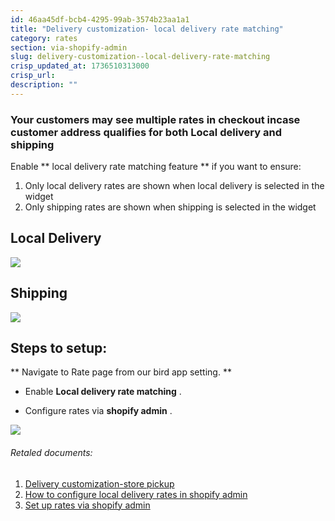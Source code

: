 ```yaml
---
id: 46aa45df-bcb4-4295-99ab-3574b23aa1a1
title: "Delivery customization- local delivery rate matching"
category: rates
section: via-shopify-admin
slug: delivery-customization--local-delivery-rate-matching
crisp_updated_at: 1736510313000
crisp_url: 
description: ""
---
```


### Your customers may see multiple rates in checkout incase customer address qualifies for both Local delivery and shipping

Enable ** local delivery rate matching feature ** if you want to ensure:

1. Only local delivery rates are shown when local delivery is selected in the widget
2. Only shipping rates are shown when shipping is selected in the widget

## Local Delivery

![](https://storage.crisp.chat/users/helpdesk/website/ca826b447482b000/local-delivery_1ipebp9.png)

## Shipping

![](https://storage.crisp.chat/users/helpdesk/website/ca826b447482b000/shipping_1fggk49.png)

## Steps to setup:

** Navigate to Rate page from our bird app setting. **

* Enable **Local delivery rate matching** .
    
* Configure rates via **shopify admin** .

![](https://storage.crisp.chat/users/helpdesk/website/ca826b447482b000/new7_ucwasv.png)

###### Retaled documents:

1. [Delivery customization-store pickup](https://help.birdchime.com/en-us/article/delivery-customization-1qsarbz/)
2. [How to configure local delivery rates in shopify admin](https://help.birdchime.com/en-us/article/how-to-configure-local-delivery-rates-in-the-shopify-admin-513tmv/)
3. [Set up rates via shopify admin](https://help.birdchime.com/en-us/article/how-to-configure-local-delivery-rates-in-the-shopify-admin-513tmv/)
